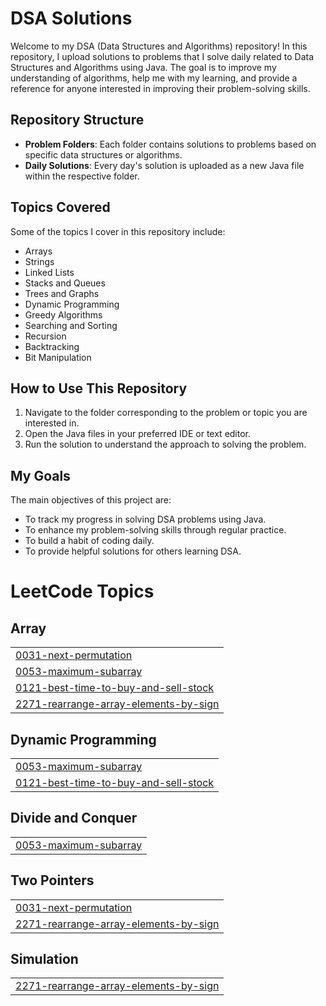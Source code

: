 # DSA Solutions

Welcome to my DSA (Data Structures and Algorithms) repository! In this repository, I upload solutions to problems that I solve daily related to Data Structures and Algorithms using Java. The goal is to improve my understanding of algorithms, help me with my learning, and provide a reference for anyone interested in improving their problem-solving skills.

## Repository Structure

- **Problem Folders**: Each folder contains solutions to problems based on specific data structures or algorithms.
- **Daily Solutions**: Every day's solution is uploaded as a new Java file within the respective folder.

## Topics Covered

Some of the topics I cover in this repository include:
- Arrays
- Strings
- Linked Lists
- Stacks and Queues
- Trees and Graphs
- Dynamic Programming
- Greedy Algorithms
- Searching and Sorting
- Recursion
- Backtracking
- Bit Manipulation

## How to Use This Repository

1. Navigate to the folder corresponding to the problem or topic you are interested in.
2. Open the Java files in your preferred IDE or text editor.
3. Run the solution to understand the approach to solving the problem.

## My Goals

The main objectives of this project are:
- To track my progress in solving DSA problems using Java.
- To enhance my problem-solving skills through regular practice.
- To build a habit of coding daily.
- To provide helpful solutions for others learning DSA.

<!---LeetCode Topics Start-->
# LeetCode Topics
## Array
|  |
| ------- |
| [0031-next-permutation](https://github.com/Shankar10032005/DSA/tree/master/0031-next-permutation) |
| [0053-maximum-subarray](https://github.com/Shankar10032005/DSA/tree/master/0053-maximum-subarray) |
| [0121-best-time-to-buy-and-sell-stock](https://github.com/Shankar10032005/DSA/tree/master/0121-best-time-to-buy-and-sell-stock) |
| [2271-rearrange-array-elements-by-sign](https://github.com/Shankar10032005/DSA/tree/master/2271-rearrange-array-elements-by-sign) |
## Dynamic Programming
|  |
| ------- |
| [0053-maximum-subarray](https://github.com/Shankar10032005/DSA/tree/master/0053-maximum-subarray) |
| [0121-best-time-to-buy-and-sell-stock](https://github.com/Shankar10032005/DSA/tree/master/0121-best-time-to-buy-and-sell-stock) |
## Divide and Conquer
|  |
| ------- |
| [0053-maximum-subarray](https://github.com/Shankar10032005/DSA/tree/master/0053-maximum-subarray) |
## Two Pointers
|  |
| ------- |
| [0031-next-permutation](https://github.com/Shankar10032005/DSA/tree/master/0031-next-permutation) |
| [2271-rearrange-array-elements-by-sign](https://github.com/Shankar10032005/DSA/tree/master/2271-rearrange-array-elements-by-sign) |
## Simulation
|  |
| ------- |
| [2271-rearrange-array-elements-by-sign](https://github.com/Shankar10032005/DSA/tree/master/2271-rearrange-array-elements-by-sign) |
<!---LeetCode Topics End-->